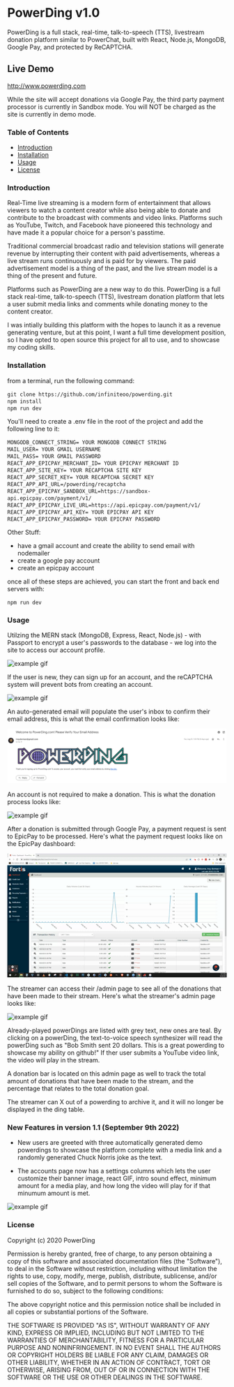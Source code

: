 # PowerDing v1.0

PowerDing is a full stack, real-time, talk-to-speech (TTS), livestream donation platform similar to PowerChat, built with React, Node.js, MongoDB, Google Pay, and protected by ReCAPTCHA.

## Live Demo

http://www.powerding.com

While the site will accept donations via Google Pay, the third party payment processor is currently in Sandbox mode.  You will NOT be charged as the site is currently in demo mode.

### Table of Contents

- [Introduction](#introduction)
- [Installation](#installation)
- [Usage](#usage)
- [License](#license)

### Introduction

Real-Time live streaming is a modern form of entertainment that allows viewers to watch a content creator while also being able to donate and contribute to the broadcast with comments and video links. Platforms such as YouTube, Twitch, and Facebook have pioneered this technology and have made it a popular choice for a person's passtime.

Traditional commercial broadcast radio and television stations will generate revenue by interrupting their content with paid advertisements, whereas a live stream runs continuously and is paid for by viewers. The paid advertisement model is a thing of the past, and the live stream model is a thing of the present and future.

Platforms such as PowerDing are a new way to do this. PowerDing is a full stack real-time, talk-to-speech (TTS), livestream donation platform that lets a user submit media links and comments while donating money to the content creator.

I was intially building this platform with the hopes to launch it as a revenue generating venture, but at this point, I want a full time development position, so I have opted to open source this project for all to use, and to showcase my coding skills.

### Installation

from a terminal, run the following command:

```
git clone https://github.com/infiniteoo/powerding.git
npm install
npm run dev
```

You'll need to create a .env file in the root of the project and add the following line to it:

```
MONGODB_CONNECT_STRING= YOUR MONGODB CONNECT STRING
MAIL_USER= YOUR GMAIL USERNAME
MAIL_PASS= YOUR GMAIL PASSWORD
REACT_APP_EPICPAY_MERCHANT_ID= YOUR EPICPAY MERCHANT ID
REACT_APP_SITE_KEY= YOUR RECAPTCHA SITE KEY
REACT_APP_SECRET_KEY= YOUR RECAPTCHA SECRET KEY
REACT_APP_API_URL=/powerding/recaptcha
REACT_APP_EPICPAY_SANDBOX_URL=https://sandbox-api.epicpay.com/payment/v1/
REACT_APP_EPICPAY_LIVE_URL=https://api.epicpay.com/payment/v1/
REACT_APP_EPICPAY_API_KEY= YOUR EPICPAY API KEY
REACT_APP_EPICPAY_PASSWORD= YOUR EPICPAY PASSWORD
```

Other Stuff:

- have a gmail account and create the ability to send email with nodemailer
- create a google pay account
- create an epicpay account

once all of these steps are achieved, you can start the front and back end servers with:

```
npm run dev
```

### Usage

Utilzing the MERN stack (MongoDB, Express, React, Node.js) - with Passport to encrypt a user's passwords to the database - we log into the site to access our account profile.

![example gif](/src/assets/powerding_login_page.gif)

If the user is new, they can sign up for an account, and the reCAPTCHA system will prevent bots from creating an account.

![example gif](/src/assets/powerding_signup_page.gif)

An auto-generated email will populate the user's inbox to confirm their email address, this is what the email confirmation looks like:

![example pic](/src/assets/powerding_email_confirmation.PNG)

An account is not required to make a donation. This is what the donation process looks like:

![example gif](/src/assets/powerding_donation_page.gif)

After a donation is submitted through Google Pay, a payment request is sent to EpicPay to be processed. Here's what the payment request looks like on the EpicPay dashboard:

![example gif](/src/assets/powerding_epicpay_dashboard.gif)

The streamer can access their /admin page to see all of the donations that have been made to their stream. Here's what the streamer's admin page looks like:

![example gif](/src/assets/powerding_admin_page.gif)

Already-played powerDings are listed with grey text, new ones are teal. By clicking on a powerDing, the text-to-voice speech synthesizer will read the powerDing such as "Bob Smith sent 20 dollars. This is a great powerding to showcase my ability on github!" If ther user submits a YouTube video link, the video will play in the stream.

A donation bar is located on this admin page as well to track the total amount of donations that have been made to the stream, and the percentage that relates to the total donation goal.

The streamer can X out of a powerding to archive it, and it will no longer be displayed in the ding table.

### New Features in version 1.1 (September 9th 2022)

* New users are greeted with three automatically generated demo powerdings to showcase the platform complete with a media link and a randomly generated Chuck Norris joke as the text.

* The accounts page now has a settings columns which lets the user customize their banner image, react GIF, intro sound effect, minimum amount for a media play, and how long the video will play for if that minumum amount is met.

![example gif](/src/assets/powerding_settings.gif)
 

### License

Copyright (c) 2020 PowerDing

Permission is hereby granted, free of charge, to any person obtaining a copy
of this software and associated documentation files (the "Software"), to deal
in the Software without restriction, including without limitation the rights
to use, copy, modify, merge, publish, distribute, sublicense, and/or sell
copies of the Software, and to permit persons to whom the Software is
furnished to do so, subject to the following conditions:

The above copyright notice and this permission notice shall be included in all
copies or substantial portions of the Software.

THE SOFTWARE IS PROVIDED "AS IS", WITHOUT WARRANTY OF ANY KIND, EXPRESS OR
IMPLIED, INCLUDING BUT NOT LIMITED TO THE WARRANTIES OF MERCHANTABILITY,
FITNESS FOR A PARTICULAR PURPOSE AND NONINFRINGEMENT. IN NO EVENT SHALL THE
AUTHORS OR COPYRIGHT HOLDERS BE LIABLE FOR ANY CLAIM, DAMAGES OR OTHER
LIABILITY, WHETHER IN AN ACTION OF CONTRACT, TORT OR OTHERWISE, ARISING FROM,
OUT OF OR IN CONNECTION WITH THE SOFTWARE OR THE USE OR OTHER DEALINGS IN THE
SOFTWARE.
